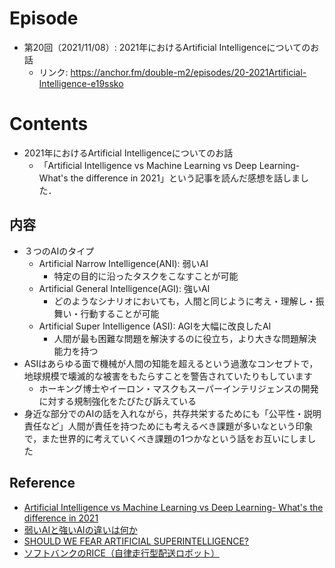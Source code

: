 # Episode
- 第20回（2021/11/08）: 2021年におけるArtificial Intelligenceについてのお話
  - リンク: https://anchor.fm/double-m2/episodes/20-2021Artificial-Intelligence-e19ssko

# Contents
- 2021年におけるArtificial Intelligenceについてのお話
  - 「Artificial Intelligence vs Machine Learning vs Deep Learning- What's the difference in 2021」という記事を読んだ感想を話しました．

## 内容
- ３つのAIのタイプ
  - Artificial Narrow Intelligence(ANI): 弱いAI
    - 特定の目的に沿ったタスクをこなすことが可能
  - Artificial General Intelligence(AGI): 強いAI
    - どのようなシナリオにおいても，人間と同じように考え・理解し・振舞い・行動することが可能
  - Artificial Super Intelligence (ASI): AGIを大幅に改良したAI
    - 人間が最も困難な問題を解決するのに役立ち，より大きな問題解決能力を持つ
- ASIはあらゆる面で機械が人間の知能を超えるという過激なコンセプトで，地球規模で壊滅的な被害をもたらすことを警告されていたりもしています
  - ホーキング博士やイーロン・マスクもスーパーインテリジェンスの開発に対する規制強化をたびたび訴えている
- 身近な部分でのAIの話を入れながら，共存共栄するためにも「公平性・説明責任など」人間が責任を持つためにも考えるべき課題が多いなという印象で，また世界的に考えていくべき課題の1つかなという話をお互いにしました

## Reference
- [Artificial Intelligence vs Machine Learning vs Deep Learning- What's the difference in 2021](https://medium.com/@varun.sja/artificial-intelligence-vs-machine-learning-vs-deep-learning-whats-the-difference-in-2021-d9eba9916e10)
- [弱いAIと強いAIの違いは何か](https://iotnews.jp/archives/138205)
- [SHOULD WE FEAR ARTIFICIAL SUPERINTELLIGENCE?](https://internationalbanker.com/technology/should-we-fear-artificial-superintelligence/)
- [ソフトバンクのRICE（自律走行型配送ロボット）](https://www.softbank.jp/corp/news/press/sbkk/2021/20210420_01/)
